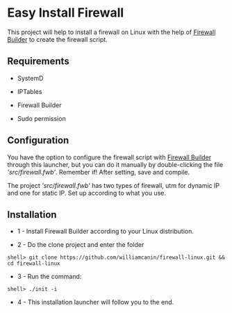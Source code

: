 # Easy Install Firewall


This project will help to install a firewall on Linux with the help of [Firewall Builder](http://www.fwbuilder.org/) to create the firewall script.


## Requirements


* SystemD

* IPTables

* Firewall Builder

* Sudo permission

## Configuration

You have the option to configure the firewall script with [Firewall Builder](https://archlinux.org/packages/?name=fwbuilder) through this launcher, but
you can do it manually by double-clicking the file *'src/firewall.fwb'*.
Remember if! After setting, save and compile.

The project *'src/firewall.fwb'* has two types of firewall, utm for dynamic IP and one for static IP.
Set up according to what you use. 

## Installation

* 1 - Install Firewall Builder according to your Linux distribution.

* 2 - Do the clone project and enter the folder

~~~shell
shell> git clone https://github.com/williamcanin/firewall-linux.git && cd firewall-linux
~~~


* 3 - Run the command:

~~~shell
shell> ./init -i
~~~

* 4 - This installation launcher will follow you to the end.
